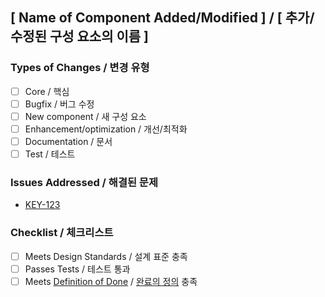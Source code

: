 ## [ Name of Component Added/Modified ] / [ 추가/수정된 구성 요소의 이름 ]
<!--- Describe your changes in detail here / 여기에서 변경 사항을 자세히 설명하세요 -->

### Types of Changes / 변경 유형
<!--- What types of changes does your code introduce? / 귀하의 코드는 어떤 유형의 변경을 도입합니까? -->
- [ ] Core / 핵심
- [ ] Bugfix / 버그 수정
- [ ] New component / 새 구성 요소
- [ ] Enhancement/optimization / 개선/최적화
- [ ] Documentation / 문서
- [ ] Test / 테스트

### Issues Addressed / 해결된 문제
* [KEY-123](https://htw-cloud.atlassian.net/browse/KEY-123)

### Checklist / 체크리스트
<!--- Used to represent the acceptance criteria of the Jira ticket / 
Jira 티켓의 허용 기준을 나타내는 데 사용됩니다. -->
- [ ] Meets Design Standards / 설계 표준 충족
- [ ] Passes Tests / 테스트 통과
- [ ] Meets [Definition of Done](https://htw-cloud.atlassian.net/wiki/spaces/DEV/pages/3604642/Definition+of+Done) / [완료의 정의](https://htw-cloud.atlassian.net/wiki/spaces/DEV/pages/3604642/Definition+of+Done) 충족
